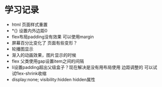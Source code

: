 # 学习记录
- html 页面样式重置
 - *{} 设置内外边距0
- flex布局padding没有效果 可以使用margin
- 屏幕百分比变化了 页面有些变形？
- 轮播图显示
- 渐入的动画效果，图片显示的时候
- flex 父类使用gap设置item之间的间隔
- li设置padding超出父级盒子？现在解决是没有用布局使用 边距调整的 可以试试flex-shrink收缩  
- display:none; visibility:hidden hidden属性
